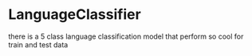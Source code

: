 # LanguageClassifier
there is a 5 class language classification model that perform so cool for train and test data
